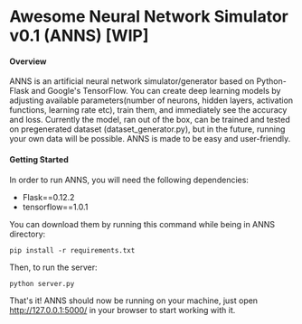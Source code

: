 # Awesome Neural Network Simulator v0.1 (ANNS) [WIP]

<h4>Overview</h4>

ANNS is an artificial neural network simulator/generator based on Python-Flask and Google's TensorFlow. You can create deep learning models by adjusting available parameters(number of neurons, hidden layers, activation functions, learning rate etc), train them, and immediately see the accuracy and loss. Currently the model, ran out of the box, can be trained and tested on pregenerated dataset (dataset_generator.py), but in the future, running your own data will be possible. ANNS is made to be easy and user-friendly.

<h4>Getting Started</h4>

In order to run ANNS, you will need the following dependencies:
- Flask==0.12.2
- tensorflow==1.0.1

You can download them by running this command while being in ANNS directory:

    pip install -r requirements.txt

Then, to run the server:

    python server.py

That's it! ANNS should now be running on your machine, just open http://127.0.0.1:5000/ in your browser to start working with it.
